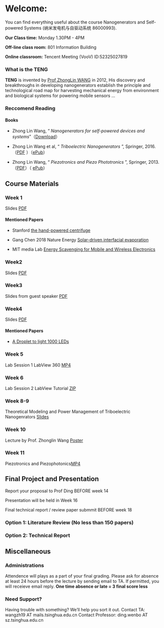 # Welcome:

You can find everything useful about the course Nanogenerators and Self-powered Systems (纳米发电机与自驱动系统 86000993).

**Our Class time:** Monday 1.30PM - 4PM

**Off-line class room:** 801 Information Building

**Online classroom:** Tencent Meeting (VooV) 
ID:52325027819


### What is the TENG

**TENG** is invented by [Prof ZhongLin WANG](http://www.nanoscience.gatech.edu/group/Current%20Members/Group%20Leader/Zhong%20Lin%20Wang.php) in 2012, His discovery and breakthroughs in developing nanogenerators establish the principle and technological road map for harvesting mechanical energy from environment and biological systems for powering mobile sensors ...

### Reccomend Reading

#### Books
- Zhong Lin Wang, “ _Nanogenerators for self-powered devices and systems_”（[Download](https://smartech.gatech.edu/handle/1853/39262)）

- Zhong Lin Wang et al, “ _Triboelectric Nanogenerators_ ”,  Springer, 2016.（[PDF](https://cloud.tsinghua.edu.cn/f/2af5baf37ef14af68432/?dl=1) ）（[ePub](https://cloud.tsinghua.edu.cn/f/8d917eb044c241e19867/?dl=1)）

- Zhong Lin Wang, “ _Piezotronics and Piezo Phototronics_ ”,  Springer, 2013.（[PDF](https://cloud.tsinghua.edu.cn/f/84cba97b3b234cdf9fa8/?dl=1)）（ [ePub](https://cloud.tsinghua.edu.cn/f/fc3817946ec548168f9a/?dl=1)）

## Course Materials

### Week 1

Slides [PDF](https://cloud.tsinghua.edu.cn/f/57df12b143f740cd9cfe/)

#### Mentioned Papers

- Stanford [the hand-powered centrifuge](https://www.nature.com/articles/s41551-016-0009)

- Gang Chen 2018 Nature Energy [Solar-driven interfacial evaporation](https://www.nature.com/articles/s41560-018-0260-7)

- MIT media Lab [Energy Scavenging for Mobile and Wireless Electronics](https://ieeexplore.ieee.org/document/1401839)

### Week2

Slides [PDF](https://cloud.tsinghua.edu.cn/f/dea2005762d94aa4adf5/)

### Week3

Slides from guest speaker [PDF](https://cloud.tsinghua.edu.cn/f/e6f3d43bcd23401c9b09/)

### Week4

Slides [PDF](https://cloud.tsinghua.edu.cn/f/024e6b88851f4a0cb842/)

#### Mentioned Papers

 - [A Droplet to light 1000 LEDs](https://www.nature.com/articles/s41586-020-1985-6)

### Week 5 

Lab Session 1
LabView 360 [MP4](https://cloud.tsinghua.edu.cn/d/938eaaf81e594e98a970/)

### Week 6 

Lab Session 2
LabView Tutorial [ZIP]()


### Week 8-9
Theoretical Modeling and Power Management of Triboelectric Nanogenrators [Slides](https://cloud.tsinghua.edu.cn/f/bcb0198682604509b06e/)

### Week 10

Lecture by Prof. Zhonglin Wang [Poster](https://www.tbsi.edu.cn/index.php?s=/cms/1627.html)

### Week 11

Piezotronics and Piezophotonics[MP4](https://www.youtube.com/playlist?list=PLtSxO1llzi4odq6ulrneFzCQ1S90CN9uh)

## Final Project and Presentation

Report your proposal to Prof Ding BEFORE week 14

Presentation will be held in Week 16

Final technical report / review paper submmit BEFORE week 18

### Option 1: Literature Review (No less than 150 papers)

### Option 2: Technical Report


## Miscellaneous

### Administrations

Attendence will plays as a part of your final grading. Please ask for absence at least 24 hours before the lecture by sending email to TA. If permitted, you will receieve email reply.
**One time absence or late = 3 final score less**

### Need Support?

Having trouble with something? We’ll help you sort it out.
Contact TA: wangzh19 AT mails.tsinghua.edu.cn
Contact Professor:  ding.wenbo AT sz.tsinghua.edu.cn